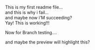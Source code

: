 This is my first readme file...  
and this is why i fail...  
and maybe now i'M succeeding?  
Yay! This is working!!!


Now for Branch testing....

and maybe the preview will highlight this?
